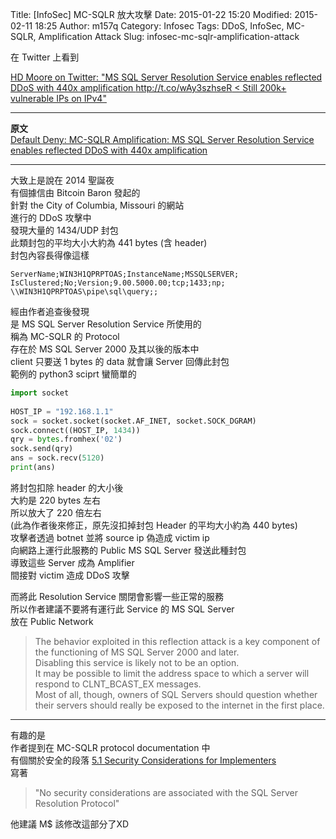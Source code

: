 Title: [InfoSec] MC-SQLR 放大攻擊
Date: 2015-01-22 15:20
Modified: 2015-02-11 18:25
Author: m157q
Category: Infosec
Tags: DDoS, InfoSec, MC-SQLR, Amplification Attack
Slug: infosec-mc-sqlr-amplification-attack

在 Twitter 上看到  
  
[HD Moore on Twitter: "MS SQL Server Resolution Service enables reflected DDoS with 440x amplification http://t.co/wAy3szhseR < Still 200k+ vulnerable IPs on IPv4"](https://twitter.com/hdmoore/status/558041881138192386)  
  
<!--more-->  
  
---  
  
**原文**  
[Default Deny: MC-SQLR Amplification: MS SQL Server Resolution Service enables reflected DDoS with 440x amplification](http://kurtaubuchon.blogspot.tw/2015/01/mc-sqlr-amplification-ms-sql-server.html)  
  
---  
  
大致上是說在 2014 聖誕夜  
有個據信由 Bitcoin Baron 發起的  
針對 the City of Columbia, Missouri 的網站  
進行的 DDoS 攻擊中  
發現大量的 1434/UDP 封包  
此類封包的平均大小大約為 441 bytes (含 header)  
封包內容長得像這樣  
  
```  
ServerName;WIN3H1QPRPTOAS;InstanceName;MSSQLSERVER;  
IsClustered;No;Version;9.00.5000.00;tcp;1433;np;  
\\WIN3H1QPRPTOAS\pipe\sql\query;;  
```  
  
經由作者追查後發現  
是 MS SQL Server Resolution Service 所使用的  
稱為 MC-SQLR 的 Protocol  
存在於 MS SQL Server 2000 及其以後的版本中  
client 只要送 1 bytes 的 data 就會讓 Server 回傳此封包  
範例的 python3 sciprt 蠻簡單的  
  
```python  
import socket  
  
HOST_IP = "192.168.1.1"  
sock = socket.socket(socket.AF_INET, socket.SOCK_DGRAM)  
sock.connect((HOST_IP, 1434))  
qry = bytes.fromhex('02')  
sock.send(qry)  
ans = sock.recv(5120)  
print(ans)  
```  
  
將封包扣除 header 的大小後  
大約是 220 bytes 左右  
所以放大了 220 倍左右  
(此為作者後來修正，原先沒扣掉封包 Header 的平均大小約為 440 bytes)  
攻擊者透過 botnet 並將 source ip 偽造成 victim ip  
向網路上運行此服務的 Public MS SQL Server 發送此種封包  
導致這些 Server 成為 Amplifier  
間接對 victim 造成 DDoS 攻擊  
  
而將此 Resolution Service 關閉會影響一些正常的服務  
所以作者建議不要將有運行此 Service 的 MS SQL Server   
放在 Public Network  
>The behavior exploited in this reflection attack is a key component of the functioning of MS SQL Server 2000 and later.  
>Disabling this service is likely not to be an option.  
>It may be possible to limit the address space to which a server will respond to CLNT_BCAST_EX messages.  
>Most of all, though, owners of SQL Servers should question whether their servers should really be exposed to the internet in the first place.  
  
---  
  
有趣的是  
作者提到在 MC-SQLR protocol documentation 中  
有個關於安全的段落 [5.1 Security Considerations for Implementers](https://msdn.microsoft.com/en-us/library/cc219741.aspx)  
 寫著  
  
> "No security considerations are associated with the SQL Server Resolution Protocol"  
  
他建議 M$ 該修改這部分了XD  
  
  
